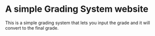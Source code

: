 # A simple Grading System website
This is a simple grading system that lets you input the grade and it will convert to the final grade.
